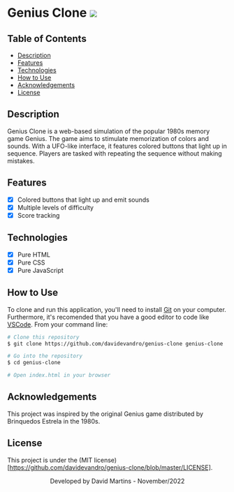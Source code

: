 # Genius Clone <img src = "https://img.shields.io/badge/license-MIT-blue">

## Table of Contents
- [Description](#description)
- [Features](#features)
- [Technologies](#technologies)
- [How to Use](#how-to-use)
- [Acknowledgements](#acknowledgements)
- [License](#license)

## Description
Genius Clone is a web-based simulation of the popular 1980s memory game Genius. The game aims to stimulate memorization of colors and sounds. With a UFO-like interface, it features colored buttons that light up in sequence. Players are tasked with repeating the sequence without making mistakes.

## Features
- [x] Colored buttons that light up and emit sounds
- [x] Multiple levels of difficulty
- [x] Score tracking

## Technologies
- [x] Pure HTML
- [x] Pure CSS
- [x] Pure JavaScript

## How to Use
To clone and run this application, you'll need to install [Git](https://git-scm.com/) on your computer. Furthermore, it's recomended that you have a good editor to code like [VSCode](https://code.visualstudio.com/). From your command line:

```bash
# Clone this repository
$ git clone https://github.com/davidevandro/genius-clone genius-clone

# Go into the repository
$ cd genius-clone

# Open index.html in your browser
```

## Acknowledgements
This project was inspired by the original Genius game distributed by Brinquedos Estrela in the 1980s. 

## License
This project is under the (MIT license)[https://github.com/davidevandro/genius-clone/blob/master/LICENSE].

<div align="center">

Developed by David Martins - November/2022

